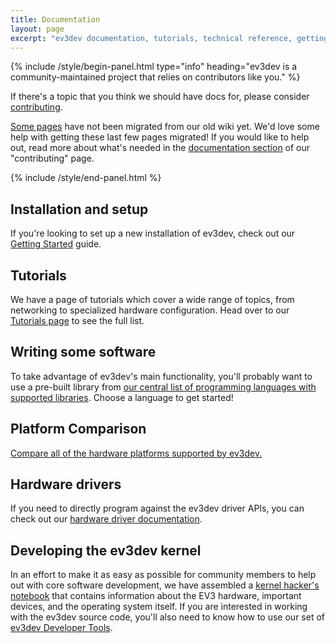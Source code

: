 ```yaml
---
title: Documentation
layout: page
excerpt: "ev3dev documentation, tutorials, technical reference, getting started guides, and information on the underlying technologies."
---
```


{% include /style/begin-panel.html type="info" heading="ev3dev is a community-maintained project that relies on contributors like you." %}

If there's a topic that you think we should have docs for, please
consider [contributing](../contribute).

[Some pages](https://github.com/ev3dev/ev3dev/issues/153#issuecomment-93602107)
have not been migrated from our old wiki yet. We'd love some help
with getting these last few pages migrated! If you would like to
help out, read more about what's needed in the
[documentation section](../contribute#write-some-documentation)
of our "contributing" page.

{% include /style/end-panel.html %}


## Installation and setup

If you're looking to set up a new installation of ev3dev, check out
our [Getting Started](/docs/getting-started) guide.


## Tutorials

We have a page of tutorials which cover a wide range of topics, from
networking to specialized hardware configuration. Head over to our
[Tutorials page](/docs/tutorials) to see the full list.


## Writing some software

To take advantage of ev3dev's main functionality, you'll probably want to
use a pre-built library from [our central list of programming languages with
supported libraries](/docs/programming-languages). Choose a language to
get started!


## Platform Comparison

[Compare all of the hardware platforms supported by ev3dev.](platform-comparison)


## Hardware drivers

If you need to directly program against the ev3dev driver APIs, you can
check out our [hardware driver documentation](/docs/driver-overview).


## Developing the ev3dev kernel

In an effort to make it as easy as possible for community members to help out with core software
development, we have assembled a [kernel hacker's notebook](kernel-hackers-notebook)
that contains information about the EV3 hardware, important devices, and the operating system itself.
If you are interested in working with the ev3dev source code, you'll also need to know how to
use our set of [ev3dev Developer Tools](devtools).
